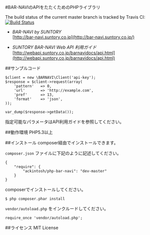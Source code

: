#BAR-NAVIのAPIをたたくためのPHPライブラリ

The build status of the current master branch is tracked by Travis CI:  [![Build Status](https://secure.travis-ci.org/ackintosh/php-bar-navi.png)](http://travis-ci.org/ackintosh/php-bar-navi)  


- *BAR-NAVI by SUNTORY*  
[http://bar-navi.suntory.co.jp](http://bar-navi.suntory.co.jp/)  

- *SUNTORY BAR-NAVI Web API 利用ガイド*  
[http://webapi.suntory.co.jp/barnavidocs/api.html](http://webapi.suntory.co.jp/barnavidocs/api.html)  

##サンプルコード

    $client = new \BARNAVI\Client('api-key');
    $response = $client->request(array(
        'pattern'   => 0,
        'url'       => 'http://example.com',
        'pref'      => 13,
        'format'    => 'json',
    ));

    var_dump($response->getData());

指定可能なパラメータはAPI利用ガイドを参照してください。

##動作環境
PHP5.3以上

##インストール
composer経由でインストールできます。  

`composer.json` ファイルに下記のように記述してください。

    {
        "require": {
            "ackintosh/php-bar-navi": "dev-master"
        }
    }

composerでインストールしてください。

    $ php composer.phar install

`vendor/autoload.php` をインクルードしてください。

    require_once 'vendor/autoload.php';

##ライセンス
MIT License
